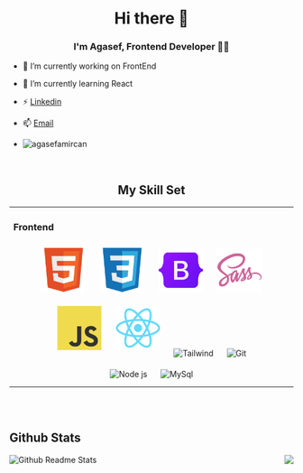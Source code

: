 ##                        <h1 align="center">Hi there 👋</h1>  
### <div align="center">I'm Agasef, Frontend Developer 👨‍💻</div>  
  
- 🔭 I’m currently working on FrontEnd

- 🌱 I’m currently learning React  

- ⚡️ [Linkedin](https://www.linkedin.com/in/agasefamircan)

- 📫 [Email](mailto:agasefemircanov@gmail.com)

-    <img src="https://camo.githubusercontent.com/86773295478553f3c75b905c2bbb306c7884ddcc5680bbe4ed7ad139bf357081/68747470733a2f2f6b6f6d617265762e636f6d2f67687076632f3f757365726e616d653d736579696461686d61646f7661266c6162656c3d50726f66696c65253230766965777326636f6c6f723d306537356236267374796c653d666c6174" alt="agasefamircan" data-canonical-src="https://komarev.com/ghpvc/?username=agasefamircan&amp;label=Profile%20views&amp;color=0e75b6&amp;style=flat" style="max-width: 100%;"> 

<br/>  

<div align="center">
  
## My Skill Set  
<table>
  <tr>
    <td valign="top" width="50%">

  ### Frontend  
  <div align="center">  
    <img style="margin: 10px" src="https://github.com/devicons/devicon/blob/master/icons/html5/html5-original.svg" alt="HTML5" height="80" />  
    <img style="margin: 10px" src="https://github.com/devicons/devicon/blob/master/icons/css3/css3-original.svg" alt="CSS3" height="80" />  
     <img style="margin: 10px" src="https://github.com/devicons/devicon/blob/master/icons/bootstrap/bootstrap-original.svg" alt="Bootstrap" height="80" />  
     <img style="margin: 10px" src="https://raw.githubusercontent.com/devicons/devicon/master/icons/sass/sass-original.svg" alt="Bootstrap" height="80" />  
    <img style="margin: 10px" src="https://github.com/devicons/devicon/blob/master/icons/javascript/javascript-original.svg" alt="JavaScript" height="80" />  
    <img style="margin: 10px" src="https://github.com/devicons/devicon/blob/master/icons/react/react-original.svg" alt="React.js" height="80" />    
    <img style="margin: 10px" src="https://upload.wikimedia.org/wikipedia/commons/d/d5/Tailwind_CSS_Logo.svg" alt="Tailwind" height="80" /> 
     <img style="margin: 10px" src="https://upload.wikimedia.org/wikipedia/commons/3/3f/Git_icon.svg" alt="Git" height="80" /> <br>
    <img style="margin: 10px" src="https://upload.wikimedia.org/wikipedia/commons/d/d9/Node.js_logo.svg" alt="Node js" height="80" /> 
    <img style="margin: 10px" src="https://upload.wikimedia.org/wikipedia/commons/b/b2/Database-mysql.svg" alt="MySql" height="80" /> 
  </div>
  </td>
  </tr>
</table>  

</div>  

<br/>  

                                                                                                                                         
  
<br/>  


## Github Stats  
<div align="right"><img src="https://github-readme-stats.vercel.app/api/top-langs/?username=agasefamircan" align="right" /></div>  

![Github Readme Stats](https://github-readme-stats.vercel.app/api?username=agasefamircan&show_icons=true&count_private=true)  

<br/>  



<br/>  

 
